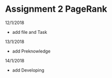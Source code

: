 # Assignment 2 PageRank

12/1/2018

* add file and Task


13/1/2018

* add Preknowledge
    
14/1/2018

* add Developing